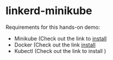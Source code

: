 # linkerd-minikube

Requirements for this hands-on demo:

- Minikube (Check out the link to [install](https://minikube.sigs.k8s.io/docs/start/?arch=%2Fmacos%2Fx86-64%2Fstable%2Fbinary+download)
- Docker (Check out the link [install](https://docs.docker.com/get-started/get-docker/)
- Kubectl (Check out the link to install )
